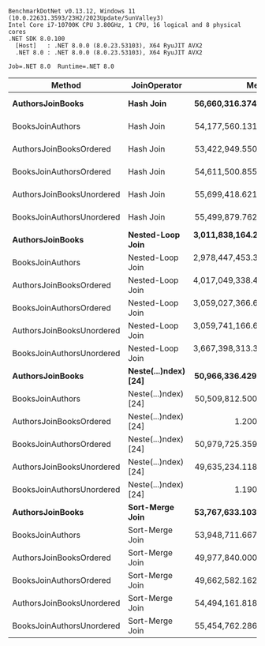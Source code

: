 ```

BenchmarkDotNet v0.13.12, Windows 11 (10.0.22631.3593/23H2/2023Update/SunValley3)
Intel Core i7-10700K CPU 3.80GHz, 1 CPU, 16 logical and 8 physical cores
.NET SDK 8.0.100
  [Host]   : .NET 8.0.0 (8.0.23.53103), X64 RyuJIT AVX2
  .NET 8.0 : .NET 8.0.0 (8.0.23.53103), X64 RyuJIT AVX2

Job=.NET 8.0  Runtime=.NET 8.0  

```
| Method                    | JoinOperator         | Mean                 | Error              | StdDev             |
|-------------------------- |--------------------- |---------------------:|-------------------:|-------------------:|
| **AuthorsJoinBooks**          | **Hash Join**            |    **56,660,316.374 ns** |  **1,067,730.4596 ns** |  **1,186,779.5768 ns** |
| BooksJoinAuthors          | Hash Join            |    54,177,560.131 ns |  1,070,701.7430 ns |  1,728,983.7355 ns |
| AuthorsJoinBooksOrdered   | Hash Join            |    53,422,949.550 ns |  1,045,130.7769 ns |  1,774,711.3770 ns |
| BooksJoinAuthorsOrdered   | Hash Join            |    54,611,500.855 ns |  1,068,023.8243 ns |  1,870,557.5744 ns |
| AuthorsJoinBooksUnordered | Hash Join            |    55,699,418.621 ns |  1,087,222.8605 ns |  1,593,637.1721 ns |
| BooksJoinAuthorsUnordered | Hash Join            |    55,499,879.762 ns |  1,094,705.4038 ns |  1,569,993.7788 ns |
| **AuthorsJoinBooks**          | **Nested-Loop Join**     | **3,011,838,164.286 ns** | **11,439,873.8542 ns** | **10,141,150.1978 ns** |
| BooksJoinAuthors          | Nested-Loop Join     | 2,978,447,453.333 ns |  7,993,335.0078 ns |  7,476,970.5257 ns |
| AuthorsJoinBooksOrdered   | Nested-Loop Join     | 4,017,049,338.462 ns | 11,727,673.3564 ns |  9,793,138.4016 ns |
| BooksJoinAuthorsOrdered   | Nested-Loop Join     | 3,059,027,366.667 ns | 19,468,385.5943 ns | 18,210,739.9639 ns |
| AuthorsJoinBooksUnordered | Nested-Loop Join     | 3,059,741,166.667 ns | 22,443,928.8234 ns | 20,994,064.9466 ns |
| BooksJoinAuthorsUnordered | Nested-Loop Join     | 3,667,398,313.333 ns | 15,768,012.5261 ns | 14,749,408.7001 ns |
| **AuthorsJoinBooks**          | **Neste(...)ndex) [24]** |    **50,966,336.429 ns** |    **915,635.1148 ns** |    **811,686.6798 ns** |
| BooksJoinAuthors          | Neste(...)ndex) [24] |    50,509,812.500 ns |    679,954.7095 ns |    530,863.9117 ns |
| AuthorsJoinBooksOrdered   | Neste(...)ndex) [24] |             1.200 ns |          0.0120 ns |          0.0112 ns |
| BooksJoinAuthorsOrdered   | Neste(...)ndex) [24] |    50,979,725.359 ns |  1,019,539.3407 ns |  1,133,215.2758 ns |
| AuthorsJoinBooksUnordered | Neste(...)ndex) [24] |    49,635,234.118 ns |    928,814.5493 ns |    953,824.1585 ns |
| BooksJoinAuthorsUnordered | Neste(...)ndex) [24] |             1.190 ns |          0.0041 ns |          0.0039 ns |
| **AuthorsJoinBooks**          | **Sort-Merge Join**      |    **53,767,633.103 ns** |  **1,056,560.5221 ns** |  **1,548,692.7140 ns** |
| BooksJoinAuthors          | Sort-Merge Join      |    53,948,711.667 ns |  1,035,617.7452 ns |  1,346,595.5941 ns |
| AuthorsJoinBooksOrdered   | Sort-Merge Join      |    49,977,840.000 ns |    969,496.6765 ns |  1,226,102.8757 ns |
| BooksJoinAuthorsOrdered   | Sort-Merge Join      |    49,662,582.162 ns |    984,864.0342 ns |  1,672,373.8743 ns |
| AuthorsJoinBooksUnordered | Sort-Merge Join      |    54,494,161.818 ns |  1,078,414.0811 ns |  1,324,389.3393 ns |
| BooksJoinAuthorsUnordered | Sort-Merge Join      |    55,454,762.286 ns |  1,108,389.8238 ns |  1,821,116.2661 ns |
